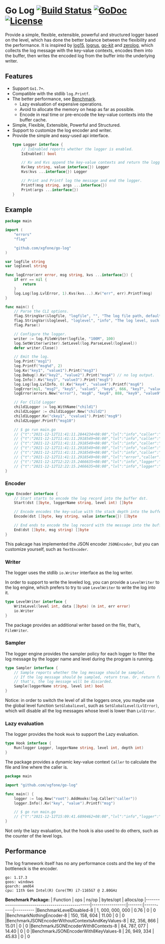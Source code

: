 # Go Log [![Build Status](https://github.com/xgfone/go-log/actions/workflows/go.yml/badge.svg)](https://github.com/xgfone/go-log/actions/workflows/go.yml) [![GoDoc](https://pkg.go.dev/badge/github.com/xgfone/go-log)](https://pkg.go.dev/github.com/xgfone/go-log) [![License](https://img.shields.io/badge/License-Apache%202.0-blue.svg?style=flat-square)](https://raw.githubusercontent.com/xgfone/go-log/master/LICENSE)

Provide a simple, flexible, extensible, powerful and structured logger based on the level, which has done the better balance between the flexibility and the performance. It is inspired by [log15](https://github.com/inconshreveable/log15), [logrus](https://github.com/sirupsen/logrus), [go-kit](https://github.com/go-kit/kit) and [zerolog](github.com/rs/zerolog), which collects the log message with the key-value contexts, encodes them into the buffer, then writes the encoded log from the buffer into the underlying writer.


## Features

- Support `Go1.7+`.
- Compatible with the stdlib `log.Printf`.
- The better performance, see [Benchmark](#performance).
    - Lazy evaluation of expensive operations.
    - Avoid to allocate the memory on heap as far as possible.
    - Encode in real time or pre-encode the key-value contexts into the buffer cache.
- Simple, Flexible, Extensible, Powerful and Structured.
- Support to customize the log encoder and writer.
- Provide the simple and easy-used api interface.
    ```go
    type Logger interface {
        // IsEnabled reports whether the logger is enabled.
        IsEnabled() bool

        // Kv and Kvs append the key-value contexts and return the logger itself.
        Kv(key string, value interface{}) Logger
        Kvs(kvs ...interface{}) Logger

        // Print and Printf log the message and end the logger.
        Printf(msg string, args ...interface{})
        Print(args ...interface{})
    }
    ```


## Example

```go
package main

import (
    "errors"
    "flag"

    "github.com/xgfone/go-log"
)

var logfile string
var loglevel string

func logError(err error, msg string, kvs ...interface{}) {
    if err == nil {
        return
    }
    log.Log(log.LvlError, 1).Kvs(kvs...).Kv("err", err).Printf(msg)
}

func main() {
    // Parse the CLI options.
    flag.StringVar(&logfile, "logfile", "", "The log file path, default to stderr.")
    flag.StringVar(&loglevel, "loglevel", "info", "The log level, such as debug, info, etc.")
    flag.Parse()

    // Configure the logger.
    writer := log.FileWriter(logfile, "100M", 100)
    log.SetWriter(writer).SetLevel(log.ParseLevel(loglevel))
    defer writer.Close()

    // Emit the log.
    log.Print("msg1")
    log.Printf("msg%d", 2)
    log.Kv("key1", "value1").Print("msg3")
    log.Debug().Kv("key2", "value2").Print("msg4") // no log output.
    log.Info().Kv("key3", "value3").Print("msg5")
    log.Log(log.LvlInfo, 0).Kv("key4", "value4").Printf("msg6")
    logError(nil, "msg7", "key5", "value5", "key6", 666, "key7", "value7")
    logError(errors.New("error"), "msg8", "key8", 888, "key9", "value9")

    // For Clild Logger
    child1Logger := log.WithName("child1")
    child2Logger := child1Logger.New("child2")
    child1Logger.Kv("ckey1", "cvalue1").Print("msg9")
    child2Logger.Printf("msg10")

    // $ go run main.go
    // {"t":"2021-12-12T11:41:11.2844234+08:00","lvl":"info","caller":"main.go:32","msg":"msg1"}
    // {"t":"2021-12-12T11:41:11.2918549+08:00","lvl":"info","caller":"main.go:33","msg":"msg2"}
    // {"t":"2021-12-12T11:41:11.2918549+08:00","lvl":"info","caller":"main.go:34","key1":"value1","msg":"msg3"}
    // {"t":"2021-12-12T11:41:11.2918549+08:00","lvl":"info","caller":"main.go:36","key3":"value3","msg":"msg5"}
    // {"t":"2021-12-12T11:41:11.2918549+08:00","lvl":"info","caller":"main.go:37","key4":"value4","msg":"msg6"}
    // {"t":"2021-12-12T11:41:11.2918549+08:00","lvl":"error","caller":"main.go:39","key8":888,"key9":"value9","err":"error","msg":"msg8"}
    // {"t":"2021-12-12T12:22:15.2466635+08:00","lvl":"info","logger":"child1","caller":"main.go:44","ckey1":"cvalue1","msg":"msg9"}
    // {"t":"2021-12-12T12:22:15.2466635+08:00","lvl":"info","logger":"child1.child2","caller":"main.go:45","msg":"msg10"}
}
```


### Encoder

```go
type Encoder interface {
    // Start starts to encode the log record into the buffer dst.
    Start(dst []byte, loggerName string, level int) []byte

    // Encode encodes the key-value with the stack depth into the buffer dst.
    Encode(dst []byte, key string, value interface{}) []byte

    // End ends to encode the log record with the message into the buffer dst.
    End(dst []byte, msg string) []byte
}
```

This pakcage has implemented the JSON encoder `JSONEncoder`, but you can customize yourself, such as `TextEncoder`.


### Writer

The logger uses the stdlib `io.Writer` interface as the log writer.

In order to support to write the leveled log, you can provide a `LevelWriter` to the log engine, which prefers to try to use `LevelWriter` to write the log into it.
```go
type LevelWriter interface {
    WriteLevel(level int, data []byte) (n int, err error)
    io.Writer
}
```

The package provides an additional writer based on the file, that's, `FileWriter`.


### Sampler

The logger engine provides the sampler policy for each logger to filter the log message by the logger name and level during the program is running.
```go
type Sampler interface {
    // Sample reports whether the log message should be sampled.
    // If the log message should be sampled, return true. Or, return false,
    // that's, the log message will be discarded.
    Sample(loggerName string, level int) bool
}
```

Notice: in order to switch the level of all the loggers once, you maybe use the global level function `SetGlobalLevel`, such as `SetGlobalLevel(LvlError)`, which will disable all the log messages whose level is lower than `LvlError`.


### Lazy evaluation
The logger provides the hook `Hook` to support the Lazy evaluation.
```go
type Hook interface {
    Run(logger Logger, loggerName string, level int, depth int)
}
```

The package provides a dynamic key-value context `Caller` to calculate the file and line where the caller is.
```go
package main

import "github.com/xgfone/go-log"

func main() {
    logger := log.New("root").AddHooks(log.Caller("caller"))
    logger.Info().Kv("key", "value").Printf("msg")

    // $ go run main.go
    // {"t":"2021-12-12T15:09:41.6890462+08:00","lvl":"info","logger":"root","caller":"main.go:7","key":"value","msg":"msg"}
}
```

Not only the lazy evaluation, but the hook is also used to do others, such as the counter of the level logs.


## Performance

The log framework itself has no any performance costs and the key of the bottleneck is the encoder.

```
go: 1.17.3
goos: windows
goarch: amd64
cpu: 11th Gen Intel(R) Core(TM) i7-1165G7 @ 2.80GHz
```

**Benchmark Package:**
|                     Function                     |        ops       | ns/op  | bytes/opt | allocs/op
|--------------------------------------------------|-----------------:|-------:|-----------|----------
|BenchmarkLevelDisabled-8                          | 1, 000, 000, 000 |   0.76 |     0     |    0
|BenchmarkNothingEncoder-8                         |    150, 158, 604 |  11.00 |     0     |    0
|BenchmarkJSONEncoderWithoutContextsAndKeyValues-8 |     82, 356, 866 |  15.01 |     0     |    0
|BenchmarkJSONEncoderWith8Contexts-8               |     84, 787, 077 |  14.40 |     0     |    0
|BenchmarkJSONEncoderWith8KeyValues-8              |     26, 949, 334 |  45.83 |     0     |    0
